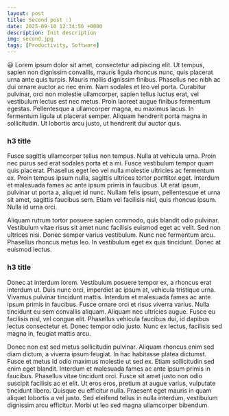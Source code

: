 ```yaml
---
layout: post
title: Second post :)
date: 2025-09-10 12:34:56 +0000
description: Init description
img: second.jpg
tags: [Productivity, Software]
---
```


:smiley: Lorem ipsum dolor sit amet, consectetur adipiscing elit. Ut tempus, sapien non dignissim convallis, mauris ligula rhoncus nunc, quis placerat urna ante quis turpis. Mauris mollis dignissim finibus. Phasellus nec nibh ac dui ornare auctor ac nec enim. Nam sodales et leo vel porta. Curabitur pulvinar, orci non molestie ullamcorper, sapien tellus luctus erat, vel vestibulum lectus est nec metus. Proin laoreet augue finibus fermentum egestas. Pellentesque a ullamcorper magna, eu maximus lacus. In fermentum ligula ut placerat semper. Aliquam hendrerit porta magna in sollicitudin. Ut lobortis arcu justo, ut hendrerit dui auctor quis.

### h3 title

Fusce sagittis ullamcorper tellus non tempus. Nulla at vehicula urna. Proin nec purus sed erat sodales porta et a mi. Fusce vestibulum tempor quam quis placerat. Phasellus eget leo vel nulla molestie ultricies ac fermentum ex. Proin tempus ipsum nulla, sagittis ultrices tortor porttitor eget. Interdum et malesuada fames ac ante ipsum primis in faucibus. Ut erat ipsum, pulvinar ut porta a, aliquet id nunc. Nullam felis ipsum, pellentesque et urna sit amet, sagittis faucibus sem. Etiam vel facilisis nisl, quis rhoncus ipsum. Nulla id urna orci.

Aliquam rutrum tortor posuere sapien commodo, quis blandit odio pulvinar. Vestibulum vitae risus sit amet nunc facilisis euismod eget ac velit. Sed non ultrices nisi. Donec semper varius vestibulum. Nunc nec fermentum arcu. Phasellus rhoncus metus leo. In vestibulum eget ex quis tincidunt. Donec at euismod lectus.

### h3 title

Donec at interdum lorem. Vestibulum posuere tempor ex, a rhoncus erat interdum ut. Duis nunc orci, imperdiet ac ipsum at, vehicula tristique urna. Vivamus pulvinar tincidunt mattis. Interdum et malesuada fames ac ante ipsum primis in faucibus. Fusce ornare orci et risus viverra varius. Nulla tincidunt eu sem convallis aliquam. Aliquam nec ultricies augue. Fusce eu facilisis nisl, vel congue elit. Phasellus vehicula faucibus dui, id dapibus lectus consectetur et. Donec tempor odio justo. Nunc ex lectus, facilisis sed magna in, feugiat mattis arcu.

Donec non est sed metus sollicitudin pulvinar. Aliquam rhoncus enim sed diam dictum, a viverra ipsum feugiat. In hac habitasse platea dictumst. Fusce et metus id odio maximus molestie ut sed ex. Etiam sollicitudin sed enim eget blandit. Interdum et malesuada fames ac ante ipsum primis in faucibus. Phasellus vitae tincidunt orci. Fusce sit amet justo non odio suscipit facilisis ac et elit. Ut eros eros, pretium at augue varius, vulputate tincidunt libero. Quisque eu efficitur nulla. Praesent eget mauris in quam aliquet lobortis a vel justo. Sed eleifend tellus in nulla interdum, vestibulum dignissim arcu efficitur. Morbi ut leo sed magna ullamcorper bibendum.